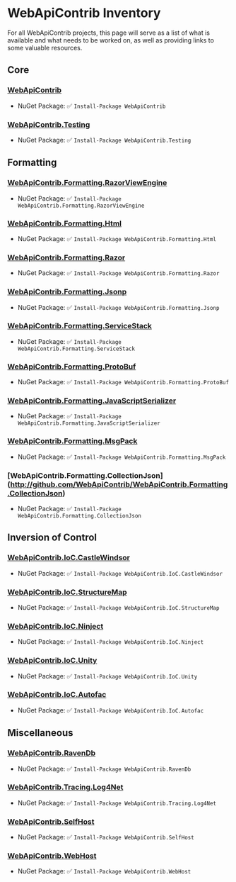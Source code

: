 # WebApiContrib Inventory

For all WebApiContrib projects, this page will serve as a list of what is available and what needs to be 
worked on, as well as providing links to some valuable resources.

## Core

### [WebApiContrib](http://github.com/WebApiContrib/WebApiContrib)

* NuGet Package: :white_check_mark: `Install-Package WebApiContrib`

### [WebApiContrib.Testing](http://github.com/WebApiContrib/WebApiContrib.Testing)

* NuGet Package: :white_check_mark: `Install-Package WebApiContrib.Testing`

## Formatting

###  [WebApiContrib.Formatting.RazorViewEngine](http://github.com/WebApiContrib/WebApiContrib.Formatting.RazorViewEngine)

* NuGet Package: :white_check_mark: `Install-Package WebApiContrib.Formatting.RazorViewEngine`

### [WebApiContrib.Formatting.Html](http://github.com/WebApiContrib/WebApiContrib.Formatting.Html)

* NuGet Package: :white_check_mark: `Install-Package WebApiContrib.Formatting.Html`

### [WebApiContrib.Formatting.Razor](http://github.com/WebApiContrib/WebApiContrib.Formatting.Razor)

* NuGet Package: :white_check_mark: `Install-Package WebApiContrib.Formatting.Razor`

### [WebApiContrib.Formatting.Jsonp](http://github.com/WebApiContrib/WebApiContrib.Formatting.Jsonp)

* NuGet Package: :white_check_mark: `Install-Package WebApiContrib.Formatting.Jsonp`

### [WebApiContrib.Formatting.ServiceStack](http://github.com/WebApiContrib/WebApiContrib.Formatting.ServiceStack)

* NuGet Package: :white_check_mark: `Install-Package WebApiContrib.Formatting.ServiceStack`

### [WebApiContrib.Formatting.ProtoBuf](http://github.com/WebApiContrib/WebApiContrib.Formatting.ProtoBuf)

* NuGet Package: :white_check_mark: `Install-Package WebApiContrib.Formatting.ProtoBuf`

### [WebApiContrib.Formatting.JavaScriptSerializer](http://github.com/WebApiContrib/WebApiContrib.Formatting.JavaScriptSerializer)

* NuGet Package: :white_check_mark: `Install-Package WebApiContrib.Formatting.JavaScriptSerializer`

### [WebApiContrib.Formatting.MsgPack](http://github.com/WebApiContrib/WebApiContrib.Formatting.MsgPack)

* NuGet Package: :white_check_mark: `Install-Package WebApiContrib.Formatting.MsgPack`

### [WebApiContrib.Formatting.CollectionJson] (http://github.com/WebApiContrib/WebApiContrib.Formatting.CollectionJson)

* NuGet Package: :white_check_mark: `Install-Package WebApiContrib.Formatting.CollectionJson`

## Inversion of Control

### [WebApiContrib.IoC.CastleWindsor](http://github.com/WebApiContrib/WebApiContrib.IoC.CastleWindsor)

* NuGet Package: :white_check_mark: `Install-Package WebApiContrib.IoC.CastleWindsor`

### [WebApiContrib.IoC.StructureMap](http://github.com/WebApiContrib/WebApiContrib.IoC.StructureMap)

* NuGet Package: :white_check_mark: `Install-Package WebApiContrib.IoC.StructureMap`

### [WebApiContrib.IoC.Ninject](http://github.com/WebApiContrib/WebApiContrib.IoC.Ninject)

* NuGet Package: :white_check_mark: `Install-Package WebApiContrib.IoC.Ninject`

### [WebApiContrib.IoC.Unity](http://github.com/WebApiContrib/WebApiContrib.IoC.Unity)

* NuGet Package: :white_check_mark: `Install-Package WebApiContrib.IoC.Unity`

### [WebApiContrib.IoC.Autofac](http://github.com/WebApiContrib/WebApiContrib.IoC.Autofac)

* NuGet Package: :white_check_mark: `Install-Package WebApiContrib.IoC.Autofac`

## Miscellaneous

### [WebApiContrib.RavenDb](http://github.com/WebApiContrib/WebApiContrib.RavenDb)

* NuGet Package: :white_check_mark: `Install-Package WebApiContrib.RavenDb`

### [WebApiContrib.Tracing.Log4Net](http://github.com/WebApiContrib/WebApiContrib.Tracing.Log4Net)

* NuGet Package: :white_check_mark: `Install-Package WebApiContrib.Tracing.Log4Net`

### [WebApiContrib.SelfHost](http://github.com/WebApiContrib/WebApiContrib.SelfHost)

* NuGet Package: :white_check_mark: `Install-Package WebApiContrib.SelfHost`

### [WebApiContrib.WebHost](http://github.com/WebApiContrib/WebApiContrib.WebHost)

* NuGet Package: :white_check_mark: `Install-Package WebApiContrib.WebHost`

